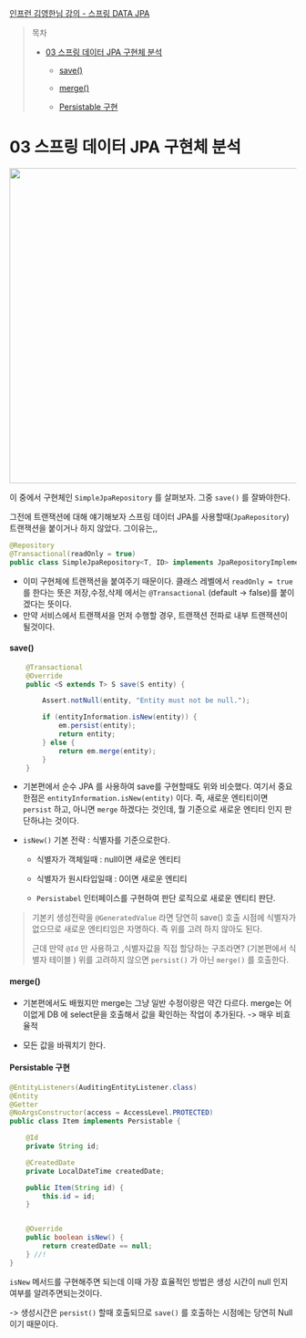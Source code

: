 [인프런 김영한님 강의 - 스프링 DATA JPA](https://www.inflearn.com/course/%EC%8A%A4%ED%94%84%EB%A7%81-%EB%8D%B0%EC%9D%B4%ED%84%B0-JPA-%EC%8B%A4%EC%A0%84/dashboard)

> 목차
> 
> - [03 스프링 데이터 JPA 구현체 분석](#03-스프링-데이터-JPA-구현체-분석)
>   - [save()](#save--)
>   
>   - [merge()](#merge--)
>   
>   - [Persistable 구현](#persistable()---)

# 03 스프링 데이터 JPA 구현체 분석

<img title="" src="https://velog.velcdn.com/images/wonizizi99/post/11f76cbc-1490-488a-b268-e2d8ace2bc17/image.png" alt="" data-align="center" width="553">

이 중에서 구현체인 `SimpleJpaRepository` 를 살펴보자. 그중 `save()` 를 잘봐야한다.

그전에 트랜잭션에 대해 얘기해보자 스프링 데이터 JPA를 사용할때(`JpaRepository`) 트랜잭션을 붙이거나 하지 않았다. 그이유는,,

```java
@Repository
@Transactional(readOnly = true)
public class SimpleJpaRepository<T, ID> implements JpaRepositoryImplementation<T, ID> {
```

+ 이미 구현체에 트랜잭션을 붙여주기 때문이다. 클래스 레벨에서 `readOnly = true` 를 한다는 뜻은 저장,수정,삭제 에서는 `@Transactional` (default -> false)를 붙이겠다는 뜻이다.
+ 만약 서비스에서 트랜잭셔을 먼저 수행할 경우, 트랜잭션 전파로 내부 트랜잭션이 될것이다.

#### save()

```java
    @Transactional
    @Override
    public <S extends T> S save(S entity) {

        Assert.notNull(entity, "Entity must not be null.");

        if (entityInformation.isNew(entity)) {
            em.persist(entity);
            return entity;
        } else {
            return em.merge(entity);
        }
    }
```

+ 기본편에서 순수 JPA 를 사용하여 save를 구현할때도 위와 비슷했다. 여기서 중요한점은 `entityInformation.isNew(entity)` 이다. 즉, 새로운 엔티티이면 `persist` 하고, 아니면 `merge` 하겠다는 것인데,  뭘 기준으로 새로운 엔티티 인지 판단하냐는 것이다.



+ `isNew()` 기본 전략 : 식별자를 기준으로한다.
  
  + 식별자가 객체일때 : null이면 새로운 엔티티
  
  + 식별자가 원시타입일때 : 0이면 새로운 엔티티
  
  + `Persistabel` 인터페이스를 구현하여 판단 로직으로 새로운 엔티티 판단.



> 기본키 생성전략을 `@GeneratedValue` 라면 당연히 save() 호출 시점에 식별자가 없으므로 새로운 엔티티임은 자명하다. 즉 위를 고려 하지 않아도 된다.
> 
> 근데 만약 `@Id` 만 사용하고 ,식별자값을 직접 할당하는 구조라면? (기본편에서 식별자 테이블 ) 위를 고려하지 않으면 `persist()` 가 아닌 `merge()` 를 호출한다. 



#### merge()

+ 기본편에서도 배웠지만 merge는 그냥 일반 수정이랑은 약간 다르다. merge는 어이없게 DB 에 select문을 호출해서 값을 확인하는 작업이 추가된다. -> 매우 비효율적

+ 모든 값을 바꿔치기 한다.



#### Persistable 구현

```java
@EntityListeners(AuditingEntityListener.class)
@Entity
@Getter
@NoArgsConstructor(access = AccessLevel.PROTECTED)
public class Item implements Persistable {

    @Id
    private String id;

    @CreatedDate
    private LocalDateTime createdDate;

    public Item(String id) {
        this.id = id;
    }


    @Override
    public boolean isNew() {
        return createdDate == null;
    } //!
}
```

`isNew` 메서드를 구현해주면 되는데 이때 가장 효율적인 방법은 생성 시간이 null 인지 여부를 알려주면되는것이다.

-> 생성시간은 `persist()` 할때 호출되므로 `save()` 를 호출하는 시점에는 당연히 Null 이기 때문이다.
